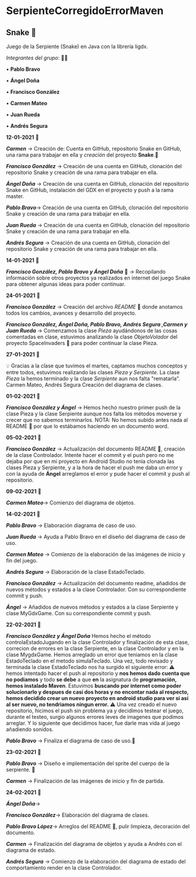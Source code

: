 # SerpienteCorregidoErrorMaven
 
##  Snake 🐍

Juego de la Serpiente (Snake) en Java con la librería ligdx.

*Integrantes del grupo*: 👨‍💻

• __Pablo Bravo__

• __Ángel Doña__

• __Francisco González__

• __Carmen Mateo__

• __Juan Rueda__

• __Andrés Segura__

__12-01-2021__ 📆

__*Carmen*__ -> Creación de: Cuenta en GitHub, repositorio Snake en GitHub, una rama para trabajar en ella y *creación* del proyecto **Snake**.🐍 

__*Francisco González*__ -> Creación de una cuenta en GitHub, clonación del repositorio Snake y creación de una rama para trabajar en ella.

__*Ángel Doña*__ -> Creación de una cuenta en GitHub, clonación del repositorio Snake en GitHub, instalación del GDX en el proyecto y push a la rama master. 

__*Pablo Bravo*__-> Creación de una cuenta en GitHub, clonación del repositorio Snake y creación de una rama para trabajar en ella. 

__*Juan Rueda*__ -> Creación de una cuenta en GitHub, clonación del repositorio Snake y creación de una rama para trabajar en ella. 

__*Andrés Segura*__ -> Creación de una cuenta en GitHub, clonación del repositorio Snake y creación de una rama para trabajar en ella.

__14-01-2021__ 📆

__*Francisco González, Pablo Bravo y Ángel Doña*__ 🔎 -> Recopilando información sobre otros proyectos ya realizados en internet del juego Snake para obtener algunas ideas para poder continuar.

__24-01-2021__ 📆

__*Francisco González*__ -> Creación del archivo *README* 📝 donde anotamos todos los cambios, avances y desarrollo del proyecto.

__*Francisco González, Ángel Doña, Pablo Bravo, Andrés Segura ,Carmen y Juan Rueda*__ -> Comenzamos la clase *Pieza* ayudándonos de las cosas comentadas en clase, estuvimos analizando la clase *ObjetoVolador* del proyecto SpaceInvaders 👾 para poder continuar la clase Pieza.

__27-01-2021__ 📆

💡 Gracias a la clase que tuvimos el martes, captamos muchos conceptos y entre todos, estuvimos realizando las clases *Pieza y Serpiente*. La clase *Pieza* la hemos terminado y la clase *Serpiente* aun nos falta "rematarla". Carmen Mateo, Andrés Segura Creación del diagrama de clases.

__01-02-2021__ 📆

__*Francisco González y Ángel*__ -> Hemos hecho nuestro primer push de la clase Pieza y la clase Serpiente aunque nos falta los métodos moverse y crecer que no sabemos terminarlos. NOTA: No hemos subido antes nada al README 📝 por que lo estábamos haciendo en un documento word.

__05-02-2021__ 📆

__*Francisco González*__ -> Actualización del documento README 📝, creación de la clase Controlador. Intente hacer el commit y el push pero no me dejaba por que en mi proyecto en Android Studio no tenía clonada las clases Pieza y Serpiente, y a la hora de hacer el push me daba un error y con la ayuda de __Ángel__ arreglamos el error y pude hacer el commit y push al repositorio.

__09-02-2021__ 📆

__*Carmen Mateo*__-> Comienzo del diagrama de objetos. 

__14-02-2021__ 📆

__*Pablo Bravo*__ -> Elaboración diagrama de caso de uso.

__*Juan Rueda*__ -> Ayuda a Pablo Bravo en el diseño del diagrama de caso de uso.

__*Carmen Mateo*__ -> Comienzo de la elaboración de las imágenes de inicio y fin del juego. 

__*Andrés Segura*__ -> Elaboración de la clase EstadoTeclado. 

__*Francisco González*__ -> Actualización del documento readme, añadidos de nuevos métodos y estados a la clase Controlador. Con su correspondiente commit y push. 

__*Ángel*__ -> Añadidos de nuevos métodos y estados a la clase Serpiente y clase MyGdxGame. Con su correspondiente commit y push.

__22-02-2021__ 📆

__*Francisco González y Ángel Doña*__ Hemos hecho el método controlaEstadoJugando en la clase Controlador y finalización de esta clase, correcion de errores en la clase Serpiente, en la clase Controlador y en la clase MygdxGame. Hemos arreglado un error que teniamos en la clase EstadoTeclado en el metodo simulaTeclado. Una vez, todo revisado y terminada la clase EstadoTeclado nos ha surgido el siguiente error:  ⚠️ hemos intentado hacer el push al repositorio y __nos hemos dado cuenta que no podiamos__ y todo __se debe__ a que __en__ la asignatura de __programación, hemos instalado Maven__. Estuvimos __buscando por internet como poder solucionarlo y despues de casi dos horas y no encontar nada al respecto, hemos decidido crear un nuevo proyecto en android studio para ver si así al ser nuevo, no tendriamos ningun error.__ ⚠️ Una vez creado el nuevo repositorio, hicimos el push sin problema ya y decidimos testear el juego, durante el testeo, surgio algunos errores leves de imagenes que podimos arreglar. Y lo siguiente que decidimos hacer, fue darle mas vida al juego añadiendo sonidos.
 
__*Pablo Bravo*__ -> Finaliza el diagrama de caso de uso.📁

__23-02-2021__ 📆

__*Pablo Bravo*__ -> Diseño e implementación del sprite del cuerpo de la serpiente. 🐍

__*Carmen*__ -> Finalización de las imágenes de inicio y fin de partida.

__24-02-2021__ 📆
 
__*Ángel Doña*__->

__*Francisco González*__-> Elaboración del diagrama de clases.

__*Pablo Bravo López*__-> Arreglos del README 📝, pulir limpieza, decoración del documento.

__*Carmen*__ -> Finalización del diagrama de objetos y ayuda a Andrés con el diagrama de estado.

__*Andrés Segura*__ -> Comienzo de la elaboración del diagrama de estado del comportamiento render en la clase Controlador.
